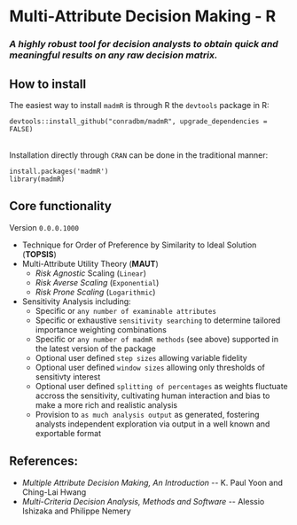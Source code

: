 <h1>Multi-Attribute Decision Making - R</h1>
<h3> <em>A highly robust tool for decision analysts to obtain quick and meaningful results on any raw decision matrix. </em></h3> 

<h2>How to install</h2>
<p>The easiest way to install <code>madmR</code> is through R the <code>devtools</code> package in R: </p>
<code>devtools::install_github("conradbm/madmR", upgrade_dependencies = FALSE)</code><br><br>
<p>Installation directly through <code>CRAN</code> can be done in the traditional manner: </p>
<code>install.packages('madmR')</code><br>
<code>library(madmR)</code>
<h2> Core functionality </h2>
<p>Version <code>0.0.0.1000</code></p>
<ul> 
<li>Technique for Order of Preference by Similarity to Ideal Solution (<strong>TOPSIS</strong>)</li>
<li>Multi-Attribute Utility Theory (<strong>MAUT</strong>)
    <ul> 
        <li> <em>Risk Agnostic</em> Scaling (<code>Linear</code>) </li>
        <li> <em>Risk Averse Scaling</em> (<code>Exponential</code>) </li>
        <li> <em>Risk Prone Scaling</em> (<code>Logarithmic</code>) </li>
    </ul>
</li>
<li> Sensitivity Analysis including:
    <ul> 
        <li> Specific or <code>any number of examinable attributes</code> </li>
        <li> Specific or exhaustive <code>sensitivity searching</code> to determine tailored importance weighting combinations</li>
        <li> Specific or <code>any number of madmR methods</code> (see above) supported in the latest version of the package </li>
        <li> Optional user defined <code>step sizes</code> allowing variable fidelity </li>
        <li> Optional user defined <code>window sizes</code> allowing only thresholds of sensitivty interest </li>
        <li> Optional user defined <code>splitting of percentages</code> as weights fluctuate accross the sensitivity, cultivating human interaction and bias to make a more rich and realistic analysis</li>
        <li> Provision to <code>as much analysis output</code> as generated, fostering analysts independent exploration via output in a well known and exportable format</li>
    </ul>
</li>
</ul>
<h2>References:</h2>
<ul> 
    <li><em>Multiple Attribute Decision Making, An Introduction</em> -- K. Paul Yoon and Ching-Lai Hwang</li>
    <li><em>Multi-Criteria Decision Analysis, Methods and Software</em> -- Alessio Ishizaka and Philippe Nemery</li>
</ul>
